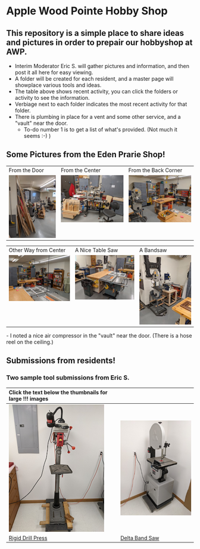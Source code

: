#  Apple Wood Pointe Hobby Shop

## This repository is a simple place to share ideas and pictures in order to prepair our hobbyshop at AWP.

- Interim Moderator Eric S. will gather pictures and information, and then post it all here for easy viewing.
- A folder will be created for each resident, and a master page will showplace various tools and ideas.
- The table above shows recent activity, you can click the folders or activity to see the information.
- Verbiage next to each folder indicates the most recent activity for that folder.
- There is plumbing in place for a vent and some other service, and a "vault" near the door.
  - To-do number 1 is to get a list of what's provided.  (Not much it seems :-)  )


## Some Pictures from the Eden Prarie Shop!
<table>
  <tr>
    <td>From the Door</td>
     <td>From the Center</td>
     <td>From the Back Corner</td>
  </tr>
  <tr>
    <td valign="top"><img src="./Other-Shops/Thumbnails/EP-Shop-1-T.jpg"></td>
    <td valign="top"><img src="./Other-Shops/Thumbnails/Ep-Shop-2-T.jpg"></td>
    <td valign="top"><img src="./Other-Shops/Thumbnails/EP-Shop-3-T.jpg"></td>
  </tr>
 </table>

<table>
  <tr>
    <td>Other Way from Center</td>
     <td>A Nice Table Saw</td>
     <td>A Bandsaw</td>
  </tr>
  <tr>
    <td valign="top"><img src="./Other-Shops/Thumbnails/EP-Shop-4-T.jpg"></td>
    <td valign="top"><img src="./Other-Shops/Thumbnails/EP-Shop-5-T.jpg"></td>
    <td valign="top"><img src="./Other-Shops/Thumbnails/EP-Shop-6-T.jpg"></td>
  </tr>
 </table>
- I noted a nice air compressor in the "vault" near the door.  (There is a hose reel on the ceiling.)


## Submissions from residents!

### Two sample tool submissions from Eric S.

 |  Click the text below the thumbnails for large !!! images  | |
 | :---  | :--- |
 | ![Rigid Drill Press](./Eric-S/Thumbnails/Drill-Press-T.jpg) | ![Delta Band Saw](./Eric-S/Thumbnails/Band-Saw-T.jpg)
 | [Rigid Drill Press](./Eric-S/Drill-Press.jpg) | [Delta Band Saw](./Eric-S/Band-Saw.jpg)
 
